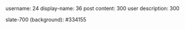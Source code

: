 username: 24
display-name: 36
post content: 300
user description: 300

slate-700 (background): #334155
